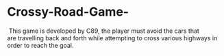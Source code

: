 # Crossy-Road-Game-
 This game is developed by C89, the player must avoid the cars that are travelling back and forth while attempting to cross various highways in order to reach the goal. 
